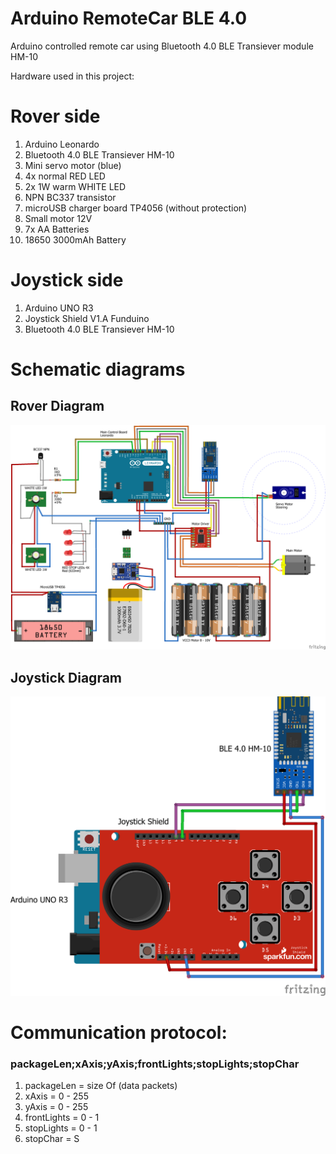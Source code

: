 # Arduino RemoteCar BLE 4.0
Arduino controlled remote car using Bluetooth 4.0 BLE Transiever module HM-10

Hardware used in this project:
<h1>Rover side</h1>
<ol>
  <li>Arduino Leonardo</li>
  <li>Bluetooth 4.0 BLE Transiever HM-10</li>
  <li>Mini servo motor (blue)</li>
  <li>4x normal RED LED</li>
  <li>2x 1W warm WHITE LED</li>
  <li>NPN BC337 transistor</li>
  <li>microUSB charger board TP4056 (without protection)</li>
  <li>Small motor 12V</li>
  <li>7x AA Batteries</li>
  <li>18650 3000mAh Battery</li>		
</ol>

<h1>Joystick side</h1>
<ol>
  <li>Arduino UNO R3</li>
  <li>Joystick Shield V1.A Funduino</li>
  <li>Bluetooth 4.0 BLE Transiever HM-10</li>
</ol>

# Schematic diagrams
<h2>Rover Diagram</h2>

![Rover Diagram](https://github.com/stlevkov/Arduino-RemoteCar-BLE-4.0/blob/master/Resources/Rover/ROVER-BLE-SCHEMATIC_bb.png) 

<h2>Joystick Diagram</h2>

![Rover Diagram](https://github.com/stlevkov/Arduino-RemoteCar-BLE-4.0/blob/master/Resources/Joystick/JOYSTICK-BLE-SCHEMATIC_bb.png)

# Communication protocol:
<h3>packageLen;xAxis;yAxis;frontLights;stopLights;stopChar</h3>

<ol>
	<li>packageLen  = size Of (data packets)</li>
	<li>xAxis       = 0 - 255               </li>
	<li>yAxis       = 0 - 255               </li>
	<li>frontLights = 0 - 1                 </li>
	<li>stopLights  = 0 - 1                 </li>
	<li>stopChar    = S                     </li>
</ol>
